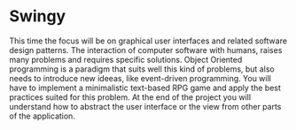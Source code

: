 # Swingy
This time the focus will be on graphical user interfaces and related software design patterns. The interaction of computer software with humans, raises many problems and requires specific solutions. Object Oriented programming is a paradigm that suits well this kind of problems, but also needs to introduce new ideeas, like event-driven programming. You will have to implement a minimalistic text-based RPG game and apply the best practices suited for this problem. At the end of the project you will understand how to abstract the user interface or the view from other parts of the application.
